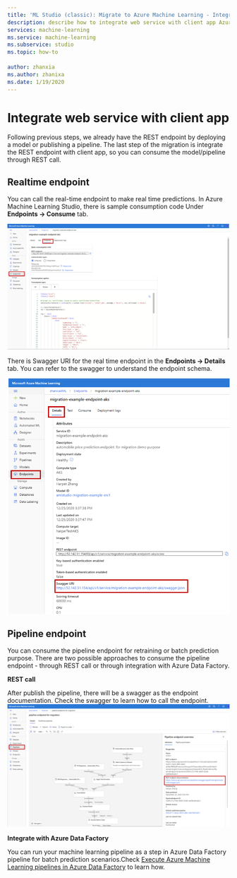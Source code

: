 ```yaml
---
title: 'ML Studio (classic): Migrate to Azure Machine Learning - Integrate web service with client app'
description: describe how to integrate web service with client app Azure Machine Learning
services: machine-learning
ms.service: machine-learning
ms.subservice: studio
ms.topic: how-to

author: zhanxia
ms.author: zhanixa
ms.date: 1/19/2020
---
```


# Integrate web service with client app

Following previous steps, we already have the REST endpoint by deploying a model or publishing a pipeline. The last step of the migration is integrate the REST endpoint with client app, so you can consume the model/pipeline through REST call.  


## Realtime endpoint 

You can call the real-time endpoint to make real time predictions. In Azure Machine Learning Studio, there is sample consumption code Under **Endpoints -> Consume** tab.

![realtime-endpoint-sample-code](./media/migrate-to-AML/realtime-sample-code.png)  


There is Swagger URI for the real time endpoint in the **Endpoints -> Details** tab. You can refer to the swagger to understand the endpoint schema.

![realtime-swagger](./media/migrate-to-AML/realtime-swagger.png)
 


## Pipeline endpoint

You can consume the pipeline endpoint for retraining or batch prediction purpose. There are two possible approaches to consume the pipeline endpoint - through REST call or through integration with Azure Data Factory.

**REST call**

After publish the pipeline, there will be a swagger as the endpoint documentation. Check the swagger to learn how to call the endpoint.
![pipeline-endpoint-swagger](./media/migrate-to-AML/pipeline-endpoint-swagger.png) 

**Integrate with Azure Data Factory**

You can run your machine learning pipeline as a step in Azure Data Factory pipeline for batch prediction scenarios.Check [Execute Azure Machine Learning pipelines in Azure Data Factory](../../data-factory/transform-data-machine-learning-service.md) to learn how. 
